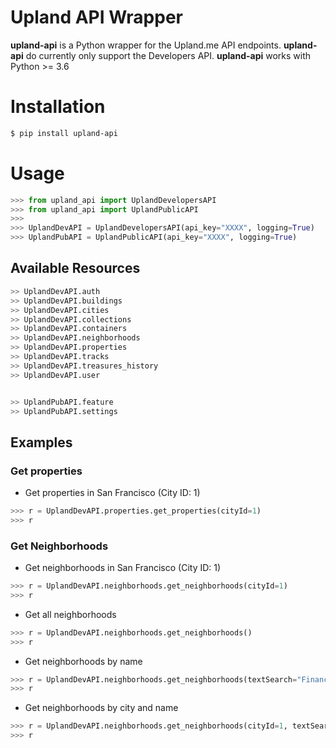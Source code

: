 # Upland API Wrapper

**upland-api** is a Python wrapper for the Upland.me API endpoints.
**upland-api** do currently only support the Developers API.
**upland-api** works with Python >= 3.6

# Installation

```bash
$ pip install upland-api
```

# Usage

```python
>>> from upland_api import UplandDevelopersAPI
>>> from upland_api import UplandPublicAPI
>>>
>>> UplandDevAPI = UplandDevelopersAPI(api_key="XXXX", logging=True)
>>> UplandPubAPI = UplandPublicAPI(api_key="XXXX", logging=True)
```

## Available Resources

```python
>> UplandDevAPI.auth
>> UplandDevAPI.buildings
>> UplandDevAPI.cities
>> UplandDevAPI.collections
>> UplandDevAPI.containers
>> UplandDevAPI.neighborhoods
>> UplandDevAPI.properties
>> UplandDevAPI.tracks
>> UplandDevAPI.treasures_history
>> UplandDevAPI.user


>> UplandPubAPI.feature
>> UplandPubAPI.settings
```

## Examples

### Get properties

- Get properties in San Francisco (City ID: 1)

```python
>>> r = UplandDevAPI.properties.get_properties(cityId=1)
>>> r
```

### Get Neighborhoods

- Get neighborhoods in San Francisco (City ID: 1)

```python
>>> r = UplandDevAPI.neighborhoods.get_neighborhoods(cityId=1)
>>> r
```

- Get all neighborhoods

```python
>>> r = UplandDevAPI.neighborhoods.get_neighborhoods()
>>> r
```

- Get neighborhoods by name

```python
>>> r = UplandDevAPI.neighborhoods.get_neighborhoods(textSearch="Financial")
>>> r
```

- Get neighborhoods by city and name

```python
>>> r = UplandDevAPI.neighborhoods.get_neighborhoods(cityId=1, textSearch="Financial")
>>> r
```
